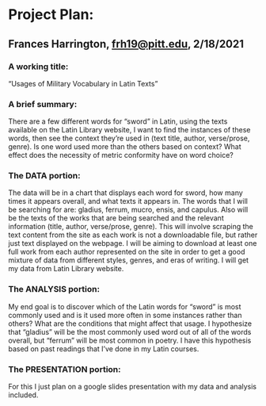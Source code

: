 # Project Plan:
## Frances Harrington, frh19@pitt.edu, 2/18/2021

### A working title:
“Usages of Military Vocabulary in Latin Texts”

### A brief summary:
There are a few different words for “sword” in Latin, using the texts available on the Latin Library website, I want to find the instances of these words, then see the context they’re used in (text title, author, verse/prose, genre). Is one word used more than the others based on context? What effect does the necessity of metric conformity have on word choice?

### The DATA portion:
The data will be in a chart that displays each word for sword, how many times it appears overall, and what texts it appears in. The words that I will be searching for are: gladius, ferrum, mucro, ensis, and capulus. Also will be the texts of the works that are being searched and the relevant information (title, author, verse/prose, genre). This will involve scraping the text content from the site as each work is not a downloadable file, but rather just text displayed on the webpage. I will be aiming to download at least one full work from each author represented on the site in order to get a good mixture of data from different styles, genres, and eras of writing. I will get my data from Latin Library website.

### The ANALYSIS portion:
My end goal is to discover which of the Latin words for “sword” is most commonly used and is it used more often in some instances rather than others? What are the conditions that might affect that usage. I hypothesize that “gladius” will be the most commonly used word out of all of the words overall, but “ferrum” will be most common in poetry. I have this hypothesis based on past readings that I’ve done in my Latin courses.

### The PRESENTATION portion:
For this I just plan on a google slides presentation with my data and analysis included.
